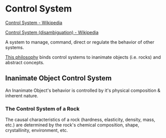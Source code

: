 # Control System

[Control System - Wikipedia](https://en.wikipedia.org/wiki/Control_system)

[Control System (disambiguation) - Wikipedia](https://en.wikipedia.org/wiki/Control_system_(disambiguation))

A system to manage, command, direct or regulate the behavior of other systems.

[This philosophy](./this-philosophy.md) binds control systems to inanimate objects (i.e. rocks) and abstract concepts.

## Inanimate Object Control System

An Inanimate Object's behavior is controlled by it's physical composition & inherent nature.

### The Control System of a Rock

The causal characteristics of a rock (hardness, elasticity, density, mass, etc.) are determined by the rock's chemical composition, shape, crystallinity, environment, etc.
